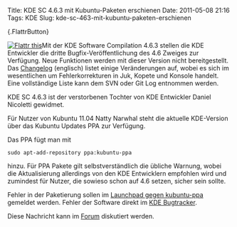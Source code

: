 Title: KDE SC 4.6.3 mit Kubuntu-Paketen erschienen
Date: 2011-05-08 21:16
Tags: KDE
Slug: kde-sc-463-mit-kubuntu-paketen-erschienen

[](http://www.kubuntu-de.org/nachrichten/software/kde/2075-kde-sc-4-6-3-mit-kubuntu-paketen-erschienen){.FlattrButton}  

<noscript><a href="http://flattr.com/thing/186746/KDE-SC-4-6-3-mit-Kubuntu-Paketen-erschienen" target="_blank">  

![Flattr
this](http://api.flattr.com/button/flattr-badge-large.png "Flattr this")</a></noscript>Mit
der KDE Software Compilation 4.6.3 stellen die KDE Entwickler die dritte
Bugfix-Veröffentlichung des 4.6 Zweiges zur Verfügung. Neue Funktionen
werden mit dieser Version nicht bereitgestellt. Das
[Changelog](http://www.kde.org/announcements/changelogs/changelog4_6_2to4_6_3.php)
(englisch) listet einige Veränderungen auf, wobei es sich im
wesentlichen um Fehlerkorrekturen in Juk, Kopete und Konsole handelt.
Eine vollständige Liste kann dem SVN oder Git Log entnommen werden.


KDE SC 4.6.3 ist der verstorbenen Tochter von KDE Entwickler Daniel
Nicoletti gewidmet.


<!--break--><!--break-->

Für Nutzer von Kubuntu 11.04 Natty Narwhal steht die aktuelle
KDE-Version über das Kubuntu Updates PPA zur Verfügung.


Das PPA fügt man mit


``` {.shell}
sudo apt-add-repository ppa:kubuntu-ppa
```

hinzu. Für PPA Pakete gilt selbstverständlich die übliche Warnung, wobei
die Aktualisierung allerdings von den KDE Entwicklern empfohlen wird und
zumindest für Nutzer, die sowieso schon auf 4.6 setzen, sicher sein
sollte.


Fehler in der Paketierung sollen im [Launchpad gegen
kubuntu-ppa](https://bugs.launchpad.net/kubuntu-ppa) gemeldet werden.
Fehler der Software direkt im [KDE Bugtracker](http://bugs.kde.org/).


Diese Nachricht kann im
[Forum](http://forum.kubuntu-de.org/index.php?board=1.0) diskutiert
werden.



